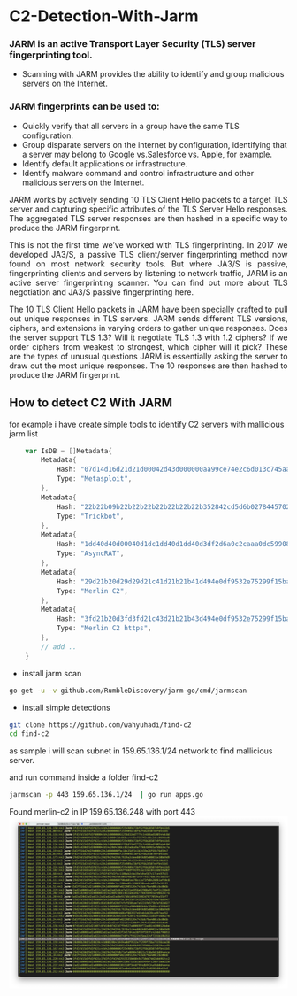 # C2-Detection-With-Jarm

### JARM is an active Transport Layer Security (TLS) server fingerprinting tool.

- Scanning with JARM provides the ability to identify and group malicious servers on the Internet.


### JARM fingerprints can be used to:

- Quickly verify that all servers in a group have the same TLS configuration.
- Group disparate servers on the internet by configuration, identifying that a server may belong to Google vs.Salesforce vs. Apple, for example.
- Identify default applications or infrastructure.
- Identify malware command and control infrastructure and other malicious servers on the Internet.


<p style="text-align: justify; letter-spacing: 0.002em;">
JARM works by actively sending 10 TLS Client Hello packets to a target TLS server and capturing specific attributes of the TLS Server Hello responses. The aggregated TLS server responses are then hashed in a specific way to produce the JARM fingerprint.
</p>

<p style="text-align: justify; letter-spacing: 0.002em;">
This is not the first time we’ve worked with TLS fingerprinting. In 2017 we developed JA3/S, a passive TLS client/server fingerprinting method now found on most network security tools. But where JA3/S is passive, fingerprinting clients and servers by listening to network traffic, JARM is an active server fingerprinting scanner. You can find out more about TLS negotiation and JA3/S passive fingerprinting here.
</p>


<p style="text-align: justify; letter-spacing: 0.002em;">
The 10 TLS Client Hello packets in JARM have been specially crafted to pull out unique responses in TLS servers. JARM sends different TLS versions, ciphers, and extensions in varying orders to gather unique responses. Does the server support TLS 1.3? Will it negotiate TLS 1.3 with 1.2 ciphers? If we order ciphers from weakest to strongest, which cipher will it pick? These are the types of unusual questions JARM is essentially asking the server to draw out the most unique responses. The 10 responses are then hashed to produce the JARM fingerprint.
</p>

## How to detect C2 With JARM

for example i have create simple tools to identify C2 servers with mallicious jarm list

```go
    var IsDB = []Metadata{
        Metadata{
            Hash: "07d14d16d21d21d00042d43d000000aa99ce74e2c6d013c745aa52b5cc042d",
            Type: "Metasploit",
        },
        Metadata{
            Hash: "22b22b09b22b22b22b22b22b22b22b352842cd5d6b0278445702035e06875c",
            Type: "Trickbot",
        },
        Metadata{
            Hash: "1dd40d40d00040d1dc1dd40d1dd40d3df2d6a0c2caaa0dc59908f0d3602943",
            Type: "AsyncRAT",
        },
        Metadata{
            Hash: "29d21b20d29d29d21c41d21b21b41d494e0df9532e75299f15ba73156cee38",
            Type: "Merlin C2",
        },
        Metadata{
            Hash: "3fd21b20d3fd3fd21c43d21b21b43d494e0df9532e75299f15ba73156cee38",
            Type: "Merlin C2 https",
        },
        // add ..
    }
```

- install jarm scan 
```sh
go get -u -v github.com/RumbleDiscovery/jarm-go/cmd/jarmscan
```

- install simple detections
```sh
git clone https://github.com/wahyuhadi/find-c2
cd find-c2
```

as sample i will scan subnet in 159.65.136.1/24 network to find mallicious server.

and run command inside a folder find-c2
```sh
jarmscan -p 443 159.65.136.1/24  | go run apps.go
```

Found merlin-c2 in IP 159.65.136.248 with port 443 
![Jarm](./assets/jarmfind.png)